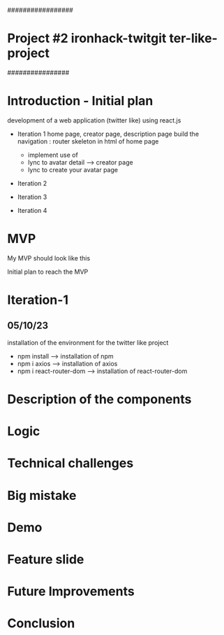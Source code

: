 #################

# Project #2 ironhack-twitgit ter-like-project

################

# Introduction - Initial plan

development of a web application (twitter like) using react.js

- Iteration 1
  home page, creator page, description page
  build the navigation :
  router skeleton in html of home page

  - implement use of <Outlet/>
  - lync to avatar detail --> creator page
  - lync to create your avatar page

- Iteration 2
- Iteration 3
- Iteration 4

# MVP

My MVP should look like this

Initial plan to reach the MVP

# Iteration-1

## 05/10/23

installation of the environment for the twitter like project

- npm install --> installation of npm
- npm i axios --> installation of axios
- npm i react-router-dom --> installation of react-router-dom

# Description of the components

# Logic

# Technical challenges

# Big mistake

# Demo

# Feature slide

# Future Improvements

# Conclusion
